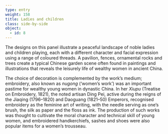 ```yaml
---
type: entry
weight: 158
title: Ladies and children
class: side-by-side
object:
  - id: 8
---
```

The designs on this panel illustrate a peaceful landscape
of noble ladies and children playing, each with a different
character and facial expression using a range of
coloured threads. A pavilion, fences, ornamental rocks and
trees create a typical Chinese garden scene often found in
paintings and illustrations that reveals the leisurely life of
wealthy women in ancient China.

The choice of decoration is complemented by the
work’s medium; embroidery, also known as *nugong*
(‘women’s work’) was an important pastime for wealthy
young women in dynastic China. In her *Xiupu* (Treatise
on Embroidery, 1821), the noted artisan Ding Pei,
active during the reigns of the Jiaqing (1796–1820) and
Daoguang (1821–50) Emperors, recognised embroidery
as the feminine art of writing, with the needle serving
as one’s brush, the silk as paper and the floss as ink. The
production of such works was thought to cultivate the
moral character and technical skill of young women, and
embroidered handkerchiefs, sashes and shoes were also
popular items for a women’s trousseau.
